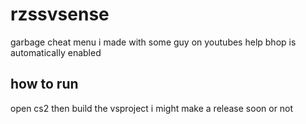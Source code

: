 # rzssvsense
garbage cheat menu i made with some guy on youtubes help
bhop is automatically enabled

## how to run
open cs2 then build the vsproject i might make a release soon or not
